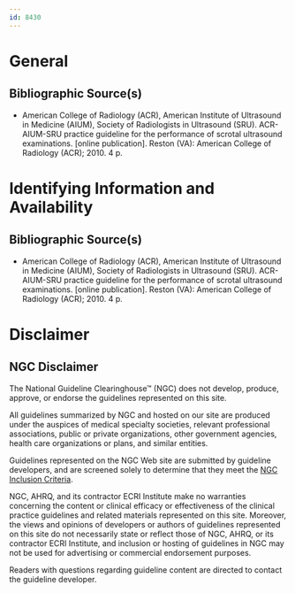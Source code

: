 ```yaml
---
id: 8430
---
```


# General

## Bibliographic Source(s)

- American College of Radiology (ACR), American Institute of Ultrasound in Medicine (AIUM), Society of Radiologists in Ultrasound (SRU). ACR-AIUM-SRU practice guideline for the performance of scrotal ultrasound examinations. [online publication]. Reston (VA): American College of Radiology (ACR); 2010. 4 p.

# Identifying Information and Availability

## Bibliographic Source(s)

- American College of Radiology (ACR), American Institute of Ultrasound in Medicine (AIUM), Society of Radiologists in Ultrasound (SRU). ACR-AIUM-SRU practice guideline for the performance of scrotal ultrasound examinations. [online publication]. Reston (VA): American College of Radiology (ACR); 2010. 4 p.

# Disclaimer

## NGC Disclaimer

The National Guideline Clearinghouse™ (NGC) does not develop, produce, approve, or endorse the guidelines represented on this site.

All guidelines summarized by NGC and hosted on our site are produced under the auspices of medical specialty societies, relevant professional associations, public or private organizations, other government agencies, health care organizations or plans, and similar entities.

Guidelines represented on the NGC Web site are submitted by guideline developers, and are screened solely to determine that they meet the [NGC Inclusion Criteria](/help-and-about/summaries/inclusion-criteria).

NGC, AHRQ, and its contractor ECRI Institute make no warranties concerning the content or clinical efficacy or effectiveness of the clinical practice guidelines and related materials represented on this site. Moreover, the views and opinions of developers or authors of guidelines represented on this site do not necessarily state or reflect those of NGC, AHRQ, or its contractor ECRI Institute, and inclusion or hosting of guidelines in NGC may not be used for advertising or commercial endorsement purposes.

Readers with questions regarding guideline content are directed to contact the guideline developer.

